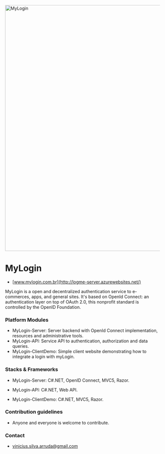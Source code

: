 <img src="http://logme-server.azurewebsites.net/images/passo-2.jpg" alt="MyLogin" width="800px">

# MyLogin #
* [www.mylogin.com.br](http://logme-server.azurewebsites.net/)

MyLogin is a open and decentralized authentication service to e-commerces, apps, and general sites. It's based on OpenId Connect: an authentication layer on top of OAuth 2.0, this nonprofit standard is controlled by the OpenID Foundation.

### Platform Modules ###

* MyLogin-Server:
Server backend with OpenId Connect implementation, resources and administrative tools.
* MyLogin-API:
Service API to authentication, authorization and data queries.
* MyLogin-ClientDemo:
Simple client website demonstrating how to integrate a login with myLogin.

### Stacks & Frameworks ###

* MyLogin-Server:
C#.NET, OpenID Connect, MVC5, Razor.

* MyLogin-API:
C#.NET, Web API.

* MyLogin-ClientDemo:
C#.NET, MVC5, Razor.


### Contribution guidelines ###

* Anyone and everyone is welcome to contribute.

### Contact ###

* [vinicius.silva.arruda@gmail.com](mailto:vinicius.silva.arruda@gmail.com)
